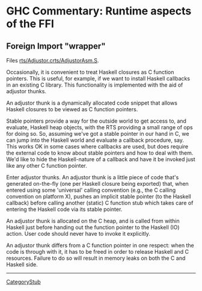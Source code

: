 # GHC Commentary: Runtime aspects of the FFI

## Foreign Import "wrapper"


Files [rts/Adjustor.c](/trac/ghc/browser/ghc/rts/Adjustor.c)[rts/AdjustorAsm.S](/trac/ghc/browser/ghc/rts/AdjustorAsm.S).


Occasionally, it is convenient to treat Haskell closures as C function pointers.
This is useful, for example, if we want to install Haskell callbacks in an existing C library.
This functionality is implemented with the aid of adjustor thunks.


An adjustor thunk is a dynamically allocated code snippet that allows
Haskell closures to be viewed as C function pointers.


Stable pointers provide a way for the outside world to get access to,
and evaluate, Haskell heap objects, with the RTS providing a small
range of ops for doing so. So, assuming we've got a stable pointer in
our hand in C, we can jump into the Haskell world and evaluate a callback
procedure, say. This works OK in some cases where callbacks are used, but
does require the external code to know about stable pointers and how to deal
with them. We'd like to hide the Haskell-nature of a callback and have it
be invoked just like any other C function pointer.


Enter adjustor thunks. An adjustor thunk is a little piece of code
that's generated on-the-fly (one per Haskell closure being exported)
that, when entered using some 'universal' calling convention (e.g., the
C calling convention on platform X), pushes an implicit stable pointer
(to the Haskell callback) before calling another (static) C function stub
which takes care of entering the Haskell code via its stable pointer.


An adjustor thunk is allocated on the C heap, and is called from within
Haskell just before handing out the function pointer to the Haskell (IO)
action. User code should never have to invoke it explicitly.


An adjustor thunk differs from a C function pointer in one respect: when
the code is through with it, it has to be freed in order to release Haskell
and C resources. Failure to do so will result in memory leaks on both the C and
Haskell side.

---

[CategoryStub](category-stub)